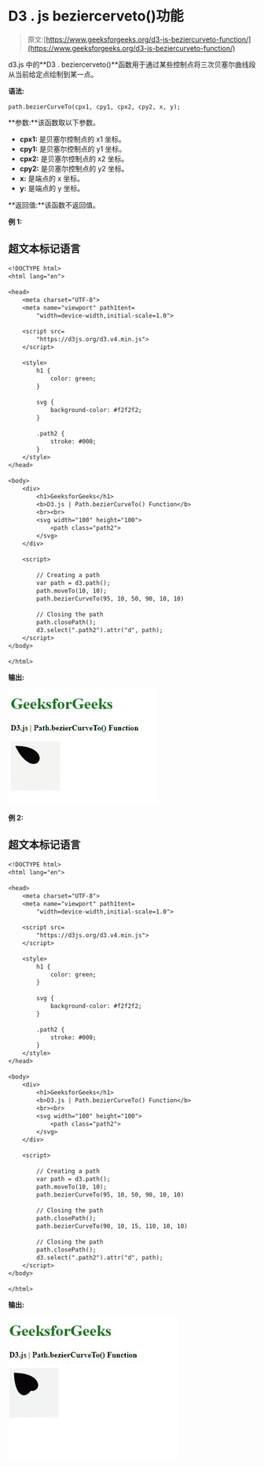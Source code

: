 # D3 . js beziercerveto()功能

> 原文:[https://www.geeksforgeeks.org/d3-js-beziercurveto-function/](https://www.geeksforgeeks.org/d3-js-beziercurveto-function/)

d3.js 中的**D3 . beziercerveto()**函数用于通过某些控制点将三次贝塞尔曲线段从当前给定点绘制到某一点。

**语法:**

```
path.bezierCurveTo(cpx1, cpy1, cpx2, cpy2, x, y);
```

**参数:**该函数取以下参数。

*   **cpx1:** 是贝塞尔控制点的 x1 坐标。
*   **cpy1:** 是贝塞尔控制点的 y1 坐标。
*   **cpx2:** 是贝塞尔控制点的 x2 坐标。
*   **cpy2:** 是贝塞尔控制点的 y2 坐标。
*   **x:** 是端点的 x 坐标。
*   **y:** 是端点的 y 坐标。

**返回值:**该函数不返回值。

**例 1:**

## 超文本标记语言

```
<!DOCTYPE html>
<html lang="en">

<head>
    <meta charset="UTF-8">
    <meta name="viewport" path1tent=
        "width=device-width,initial-scale=1.0">

    <script src=
        "https://d3js.org/d3.v4.min.js">
    </script>

    <style>
        h1 {
            color: green;
        }

        svg {
            background-color: #f2f2f2;
        }

        .path2 {
            stroke: #000;
        }
    </style>
</head>

<body>
    <div>
        <h1>GeeksforGeeks</h1>
        <b>D3.js | Path.bezierCurveTo() Function</b>
        <br><br>
        <svg width="100" height="100">
            <path class="path2">
        </svg>
    </div>

    <script>

        // Creating a path 
        var path = d3.path();
        path.moveTo(10, 10);
        path.bezierCurveTo(95, 10, 50, 90, 10, 10)

        // Closing the path 
        path.closePath();
        d3.select(".path2").attr("d", path); 
    </script>
</body>

</html>
```

**输出:**

![](img/173ae3fa4dba6c2978f77f74edb5448c.png)

**例 2:**

## 超文本标记语言

```
<!DOCTYPE html>
<html lang="en">

<head>
    <meta charset="UTF-8">
    <meta name="viewport" path1tent=
        "width=device-width,initial-scale=1.0">

    <script src=
        "https://d3js.org/d3.v4.min.js">
    </script>

    <style>
        h1 {
            color: green;
        }

        svg {
            background-color: #f2f2f2;
        }

        .path2 {
            stroke: #000;
        }
    </style>
</head>

<body>
    <div>
        <h1>GeeksforGeeks</h1>
        <b>D3.js | Path.bezierCurveTo() Function</b>
        <br><br>
        <svg width="100" height="100">
            <path class="path2">
        </svg>
    </div>

    <script>

        // Creating a path 
        var path = d3.path();
        path.moveTo(10, 10);
        path.bezierCurveTo(95, 10, 50, 90, 10, 10)

        // Closing the path 
        path.closePath();
        path.bezierCurveTo(90, 10, 15, 110, 10, 10)

        // Closing the path 
        path.closePath();
        d3.select(".path2").attr("d", path); 
    </script>
</body>

</html>
```

**输出:**

![](img/2e2618d31dc18f167779644e8dbde46e.png)